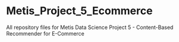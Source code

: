 # Metis_Project_5_Ecommerce
All repository files for Metis Data Science Project 5 - Content-Based Recommender for E-Commerce
